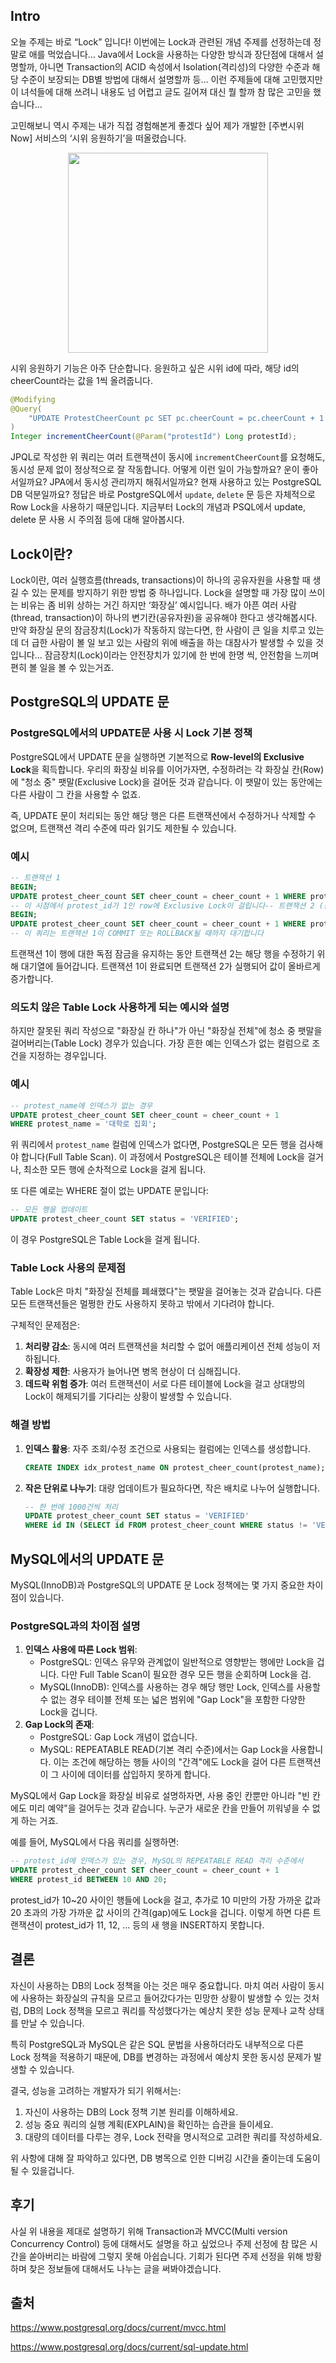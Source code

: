 ## Intro

  오늘 주제는 바로 “Lock” 입니다! 이번에는 Lock과 관련된 개념 주제를 선정하는데 정말로 애를 먹었습니다… Java에서 Lock을 사용하는 다양한 방식과 장단점에 대해서 설명할까, 아니면 Transaction의 ACID 속성에서 Isolation(격리성)의 다양한 수준과 해당 수준이 보장되는 DB별 방법에 대해서 설명할까 등… 이런 주제들에 대해 고민했지만 이 녀석들에 대해 쓰려니 내용도 넘 어렵고 글도 길어져 대신 뭘 할까 참 많은 고민을 했습니다…

  고민해보니 역시 주제는 내가 직접 경험해본게 좋겠다 싶어 제가 개발한 [주변시위 Now] 서비스의 ‘시위 응원하기’을 떠올렸습니다.
<p align="center">
  <img src="eye-on-cheer.gif" width="320">
  </p>
  시위 응원하기 기능은 아주 단순합니다. 응원하고 싶은 시위 id에 따라, 해당 id의 cheerCount라는 값을 1씩 올려줍니다.

```java
@Modifying
@Query(
	"UPDATE ProtestCheerCount pc SET pc.cheerCount = pc.cheerCount + 1 WHERE pc.protestId = :protestId"
)
Integer incrementCheerCount(@Param("protestId") Long protestId);
```

JPQL로 작성한 위 쿼리는 여러 트랜잭션이 동시에 `incrementCheerCount`를 요청해도, 동시성 문제 없이 정상적으로 잘 작동합니다. 어떻게 이런 일이 가능할까요? 운이 좋아서일까요? JPA에서 동시성 관리까지 해줘서일까요? 현재 사용하고 있는 PostgreSQL DB 덕분일까요? 정답은 바로 PostgreSQL에서 `update`, `delete` 문 등은 자체적으로 Row Lock을 사용하기 때문입니다. 지금부터 Lock의 개념과 PSQL에서 update, delete 문 사용 시 주의점 등에 대해 알아봅시다.

## Lock이란?

Lock이란, 여러 실행흐름(threads, transactions)이 하나의 공유자원을 사용할 때 생길 수 있는 문제를 방지하기 위한 방법 중 하나입니다. Lock을 설명할 때 가장 많이 쓰이는 비유는 좀 비위 상하는 거긴 하지만 ‘화장실’ 예시입니다. 배가 아픈 여러 사람(thread, transaction)이 하나의 변기칸(공유자원)을 공유해야 한다고 생각해봅시다. 만약 화장실 문의 잠금장치(Lock)가 작동하지 않는다면, 한 사람이 큰 일을 치루고 있는데 더 급한 사람이 볼 일 보고 있는 사람의 위에 배출을 하는 대참사가 발생할 수 있을 것입니다… 잠금장치(Lock)이라는 안전장치가 있기에 한 번에 한명 씩, 안전함을 느끼며 편히 볼 일을 볼 수 있는거죠.


  ## PostgreSQL의 UPDATE 문

### PostgreSQL에서의 UPDATE문 사용 시 Lock 기본 정책

PostgreSQL에서 UPDATE 문을 실행하면 기본적으로 **Row-level의 Exclusive Lock**을 획득합니다. 우리의 화장실 비유를 이어가자면, 수정하려는 각 화장실 칸(Row)에 "청소 중" 팻말(Exclusive Lock)을 걸어둔 것과 같습니다. 이 팻말이 있는 동안에는 다른 사람이 그 칸을 사용할 수 없죠.

즉, UPDATE 문이 처리되는 동안 해당 행은 다른 트랜잭션에서 수정하거나 삭제할 수 없으며, 트랜잭션 격리 수준에 따라 읽기도 제한될 수 있습니다.

### 예시

```sql
-- 트랜잭션 1
BEGIN;
UPDATE protest_cheer_count SET cheer_count = cheer_count + 1 WHERE protest_id = 1;
-- 이 시점에서 protest_id가 1인 row에 Exclusive Lock이 걸립니다-- 트랜잭션 2 (동시에 실행)
BEGIN;
UPDATE protest_cheer_count SET cheer_count = cheer_count + 1 WHERE protest_id = 1;
-- 이 쿼리는 트랜잭션 1이 COMMIT 또는 ROLLBACK될 때까지 대기합니다
```

트랜잭션 1이 행에 대한 독점 잠금을 유지하는 동안 트랜잭션 2는 해당 행을 수정하기 위해 대기열에 들어갑니다. 트랜잭션 1이 완료되면 트랜잭션 2가 실행되어 값이 올바르게 증가합니다.

### 의도치 않은 Table Lock 사용하게 되는 예시와 설명

하지만 잘못된 쿼리 작성으로 "화장실 칸 하나"가 아닌 "화장실 전체"에 청소 중 팻말을 걸어버리는(Table Lock) 경우가 있습니다. 가장 흔한 예는 인덱스가 없는 컬럼으로 조건을 지정하는 경우입니다.

### 예시

```sql
-- protest_name에 인덱스가 없는 경우
UPDATE protest_cheer_count SET cheer_count = cheer_count + 1
WHERE protest_name = '대학로 집회';
```

위 쿼리에서 `protest_name` 컬럼에 인덱스가 없다면, PostgreSQL은 모든 행을 검사해야 합니다(Full Table Scan). 이 과정에서 PostgreSQL은 테이블 전체에 Lock을 걸거나, 최소한 모든 행에 순차적으로 Lock을 걸게 됩니다.

또 다른 예로는 WHERE 절이 없는 UPDATE 문입니다:

```sql
-- 모든 행을 업데이트
UPDATE protest_cheer_count SET status = 'VERIFIED';
```

이 경우 PostgreSQL은 Table Lock을 걸게 됩니다.

### Table Lock 사용의 문제점

Table Lock은 마치 "화장실 전체를 폐쇄했다"는 팻말을 걸어놓는 것과 같습니다. 다른 모든 트랜잭션들은 멀쩡한 칸도 사용하지 못하고 밖에서 기다려야 합니다.

구체적인 문제점은:

1. **처리량 감소**: 동시에 여러 트랜잭션을 처리할 수 없어 애플리케이션 전체 성능이 저하됩니다.
2. **확장성 제한**: 사용자가 늘어나면 병목 현상이 더 심해집니다.
3. **데드락 위험 증가**: 여러 트랜잭션이 서로 다른 테이블에 Lock을 걸고 상대방의 Lock이 해제되기를 기다리는 상황이 발생할 수 있습니다.

### 해결 방법

1. **인덱스 활용**: 자주 조회/수정 조건으로 사용되는 컬럼에는 인덱스를 생성합니다.
    
    ```sql
    CREATE INDEX idx_protest_name ON protest_cheer_count(protest_name);
    ```
    
2. **작은 단위로 나누기**: 대량 업데이트가 필요하다면, 작은 배치로 나누어 실행합니다.
    
    ```sql
    -- 한 번에 1000건씩 처리
    UPDATE protest_cheer_count SET status = 'VERIFIED'
    WHERE id IN (SELECT id FROM protest_cheer_count WHERE status != 'VERIFIED' LIMIT 1000);
    ```

## MySQL에서의 UPDATE 문

MySQL(InnoDB)과 PostgreSQL의 UPDATE 문 Lock 정책에는 몇 가지 중요한 차이점이 있습니다.

### PostgreSQL과의 차이점 설명

1. **인덱스 사용에 따른 Lock 범위**:
    - PostgreSQL: 인덱스 유무와 관계없이 일반적으로 영향받는 행에만 Lock을 겁니다. 다만 Full Table Scan이 필요한 경우 모든 행을 순회하며 Lock을 검.
    - MySQL(InnoDB): 인덱스를 사용하는 경우 해당 행만 Lock, 인덱스를 사용할 수 없는 경우 테이블 전체 또는 넓은 범위에 "Gap Lock"을 포함한 다양한 Lock을 겁니다.
2. **Gap Lock의 존재**:
    - PostgreSQL: Gap Lock 개념이 없습니다.
    - MySQL: REPEATABLE READ(기본 격리 수준)에서는 Gap Lock을 사용합니다. 이는 조건에 해당하는 행들 사이의 "간격"에도 Lock을 걸어 다른 트랜잭션이 그 사이에 데이터를 삽입하지 못하게 합니다.

MySQL에서 Gap Lock을 화장실 비유로 설명하자면, 사용 중인 칸뿐만 아니라 "빈 칸에도 미리 예약"을 걸어두는 것과 같습니다. 누군가 새로운 칸을 만들어 끼워넣을 수 없게 하는 거죠.

예를 들어, MySQL에서 다음 쿼리를 실행하면:

```sql
-- protest_id에 인덱스가 있는 경우, MySQL의 REPEATABLE READ 격리 수준에서
UPDATE protest_cheer_count SET cheer_count = cheer_count + 1
WHERE protest_id BETWEEN 10 AND 20;
```

protest_id가 10~20 사이인 행들에 Lock을 걸고, 추가로 10 미만의 가장 가까운 값과 20 초과의 가장 가까운 값 사이의 간격(gap)에도 Lock을 겁니다. 이렇게 하면 다른 트랜잭션이 protest_id가 11, 12, ... 등의 새 행을 INSERT하지 못합니다.

## 결론

자신이 사용하는 DB의 Lock 정책을 아는 것은 매우 중요합니다. 마치 여러 사람이 동시에 사용하는 화장실의 규칙을 모르고 들어갔다가는 민망한 상황이 발생할 수 있는 것처럼, DB의 Lock 정책을 모르고 쿼리를 작성했다가는 예상치 못한 성능 문제나 교착 상태를 만날 수 있습니다.

특히 PostgreSQL과 MySQL은 같은 SQL 문법을 사용하더라도 내부적으로 다른 Lock 정책을 적용하기 때문에, DB를 변경하는 과정에서 예상치 못한 동시성 문제가 발생할 수 있습니다.

결국, 성능을 고려하는 개발자가 되기 위해서는:

1. 자신이 사용하는 DB의 Lock 정책 기본 원리를 이해하세요.
2. 성능 중요 쿼리의 실행 계획(EXPLAIN)을 확인하는 습관을 들이세요.
3. 대량의 데이터를 다루는 경우, Lock 전략을 명시적으로 고려한 쿼리를 작성하세요.

위 사항에 대해 잘 파악하고 있다면, DB 병목으로 인한 디버깅 시간을 줄이는데 도움이 될 수 있을겁니다.

## 후기

사실 위 내용을 제대로 설명하기 위해 Transaction과 MVCC(Multi version Concurrency Control) 등에 대해서도 설명을 하고 싶었으나 주제 선정에 참 많은 시간을 쏟아버리는 바람에 그렇지 못해 아쉽습니다. 기회가 된다면 주제 선정을 위해 방황하며 찾은 정보들에 대해서도 나누는 글을 써봐야겠습니다.

## 출처

https://www.postgresql.org/docs/current/mvcc.html

https://www.postgresql.org/docs/current/sql-update.html